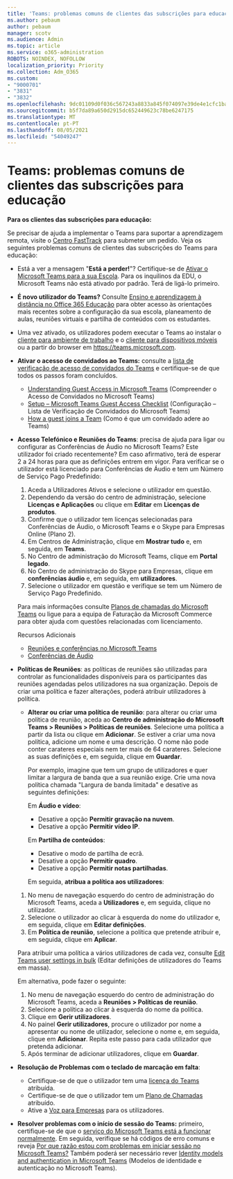 ```yaml
---
title: 'Teams: problemas comuns de clientes das subscrições para educação'
ms.author: pebaum
author: pebaum
manager: scotv
ms.audience: Admin
ms.topic: article
ms.service: o365-administration
ROBOTS: NOINDEX, NOFOLLOW
localization_priority: Priority
ms.collection: Adm_O365
ms.custom:
- "9000701"
- "3831"
- "3832"
ms.openlocfilehash: 9dc01109d0f036c567243a8833a845f074097e39de4e1cfc1ba38da61b8f97ab
ms.sourcegitcommit: b5f7da89a650d2915dc652449623c78be6247175
ms.translationtype: MT
ms.contentlocale: pt-PT
ms.lasthandoff: 08/05/2021
ms.locfileid: "54049247"
---
```

# <a name="teams-common-issues-for-education-customers"></a>Teams: problemas comuns de clientes das subscrições para educação

**Para os clientes das subscrições para educação:**

Se precisar de ajuda a implementar o Teams para suportar a aprendizagem remota, visite o [Centro FastTrack](https://www.microsoft.com/fasttrack) para submeter um pedido. Veja os seguintes problemas comuns de clientes das subscrições do Teams para educação:

- Está a ver a mensagem "**Está a perder!**"? Certifique-se de [Ativar o Microsoft Teams para a sua Escola](https://docs.microsoft.com/microsoft-365/education/intune-edu-trial/enable-microsoft-teams). Para os inquilinos da EDU, o Microsoft Teams não está ativado por padrão. Terá de ligá-lo primeiro.

- **É novo utilizador do Teams?** Consulte [Ensino e aprendizagem à distância no Office 365 Educação](https://support.office.com/article/remote-teaching-and-learning-in-office-365-education-f651ccae-7b65-478b-8366-51bb884025c4) para obter acesso às orientações mais recentes sobre a configuração da sua escola, planeamento de aulas, reuniões virtuais e partilha de conteúdos com os estudantes.

- Uma vez ativado, os utilizadores podem executar o Teams ao instalar o [cliente para ambiente de trabalho](https://docs.microsoft.com/MicrosoftTeams/get-clients#desktop-client) e o [cliente para dispositivos móveis](https://docs.microsoft.com/MicrosoftTeams/get-clients#mobile-clients) ou a partir do browser em https://teams.microsoft.com.

- **Ativar o acesso de convidados ao Teams:** consulte a [lista de verificação de acesso de convidados do Teams](https://docs.microsoft.com/microsoftteams/guest-access-checklist) e certifique-se de que todos os passos foram concluídos.
    - [Understanding Guest Access in Microsoft Teams](https://docs.microsoft.com/microsoftteams/guest-access) (Compreender o Acesso de Convidados no Microsoft Teams)
    - [Setup – Microsoft Teams Guest Access Checklist](https://docs.microsoft.com/microsoftteams/guest-access-checklist) (Configuração – Lista de Verificação de Convidados do Microsoft Teams)
    - [How a guest joins a Team](https://docs.microsoft.com/microsoftteams/guest-joins) (Como é que um convidado adere ao Teams)

- **Acesso Telefónico e Reuniões do Teams**: precisa de ajuda para ligar ou configurar as Conferências de Áudio no Microsoft Teams? Este utilizador foi criado recentemente? Em caso afirmativo, terá de esperar 2 a 24 horas para que as definições entrem em vigor. Para verificar se o utilizador está licenciado para Conferências de Áudio e tem um Número de Serviço Pago Predefinido:
    1. Aceda a Utilizadores Ativos e selecione o utilizador em questão.
    2. Dependendo da versão do centro de administração, selecione **Licenças e Aplicações** ou clique em **Editar** em **Licenças de produtos**.
    3. Confirme que o utilizador tem licenças selecionadas para Conferências de Áudio, o Microsoft Teams e o Skype para Empresas Online (Plano 2).
    4. Em Centros de Administração, clique em **Mostrar tudo** e, em seguida, em **Teams**.
    5. No Centro de administração do Microsoft Teams, clique em **Portal legado**.
    6. No Centro de administração do Skype para Empresas, clique em **conferências áudio** e, em seguida, em **utilizadores**.
    7. Selecione o utilizador em questão e verifique se tem um Número de Serviço Pago Predefinido.

    Para mais informações consulte [Planos de chamadas do Microsoft Teams](https://docs.microsoft.com/microsoftteams/calling-plans-for-office-365) ou ligue para a equipa de Faturação da Microsoft Commerce para obter ajuda com questões relacionadas com licenciamento.

    Recursos Adicionais

    - [Reuniões e conferências no Microsoft Teams](https://docs.microsoft.com/microsoftteams/deploy-meetings-microsoft-teams-landing-page)
    - [Conferências de Áudio](https://docs.microsoft.com/microsoftteams/audio-conferencing-in-office-365)

- **Políticas de Reuniões**: as políticas de reuniões são utilizadas para controlar as funcionalidades disponíveis para os participantes das reuniões agendadas pelos utilizadores na sua organização. Depois de criar uma política e fazer alterações, poderá atribuir utilizadores à política.

    - **Alterar ou criar uma política de reunião**: para alterar ou criar uma política de reunião, aceda ao **Centro de administração do Microsoft Teams > Reuniões > Políticas de reuniões**. Selecione uma política a partir da lista ou clique em **Adicionar**. Se estiver a criar uma nova política, adicione um nome e uma descrição. O nome não pode conter carateres especiais nem ter mais de 64 carateres. Selecione as suas definições e, em seguida, clique em **Guardar**. 
    
        Por exemplo, imagine que tem um grupo de utilizadores e quer limitar a largura de banda que a sua reunião exige. Crie uma nova política chamada "Largura de banda limitada" e desative as seguintes definições:

        Em **Áudio e vídeo**:
        - Desative a opção **Permitir gravação na nuvem**.
        - Desative a opção **Permitir vídeo IP**.

        Em **Partilha de conteúdos**:

        - Desative o modo de partilha de ecrã.
        - Desative a opção **Permitir quadro**.
        - Desative a opção **Permitir notas partilhadas**.

        Em seguida, **atribua a política aos utilizadores**:

    1. No menu de navegação esquerdo do centro de administração do Microsoft Teams, aceda a **Utilizadores** e, em seguida, clique no utilizador.
    2. Selecione o utilizador ao clicar à esquerda do nome do utilizador e, em seguida, clique em **Editar definições**.
    3. Em **Política de reunião**, selecione a política que pretende atribuir e, em seguida, clique em **Aplicar**.

    Para atribuir uma política a vários utilizadores de cada vez, consulte [Edit Teams user settings in bulk](https://docs.microsoft.com/microsoftteams/edit-user-settings-in-bulk) (Editar definições de utilizadores do Teams em massa).

    Em alternativa, pode fazer o seguinte:
    1. No menu de navegação esquerdo do centro de administração do Microsoft Teams, aceda a **Reuniões > Políticas de reunião**.
    2. Selecione a política ao clicar à esquerda do nome da política.
    3. Clique em **Gerir utilizadores**.
    4. No painel **Gerir utilizadores**, procure o utilizador por nome a apresentar ou nome de utilizador, selecione o nome e, em seguida, clique em **Adicionar**. Repita este passo para cada utilizador que pretenda adicionar.
    5. Após terminar de adicionar utilizadores, clique em **Guardar**.

- **Resolução de Problemas com o teclado de marcação em falta**:
    - Certifique-se de que o utilizador tem uma [licença do Teams](https://docs.microsoft.com/MicrosoftTeams/assign-teams-licenses) atribuída.
    - Certifique-se de que o utilizador tem um [Plano de Chamadas](https://docs.microsoft.com/MicrosoftTeams/calling-plan-landing-page) atribuído.
    - Ative a [Voz para Empresas](https://docs.microsoft.com/skypeforbusiness/skype-for-business-hybrid-solutions/plan-your-phone-system-cloud-pbx-solution/enable-users-for-enterprise-voice-online-and-phone-system-voicemail#to-enable-your-users-for-phone-system-in-office-365-voice-and-voicemail) para os utilizadores.

- **Resolver problemas com o início de sessão do Teams:** primeiro, certifique-se de que o [serviço do Microsoft Teams está a funcionar normalmente](https://admin.microsoft.com/Adminportal/Home?source=applauncher#/servicehealth). Em seguida, verifique se há códigos de erro comuns e reveja [Por que razão estou com problemas em iniciar sessão no Microsoft Teams?](https://support.office.com/article/a02f683b-61a3-4008-9447-ee60c5593b0f) Também poderá ser necessário rever [Identity models and authentication in Microsoft Teams](https://docs.microsoft.com/MicrosoftTeams/identify-models-authentication) (Modelos de identidade e autenticação no Microsoft Teams).
